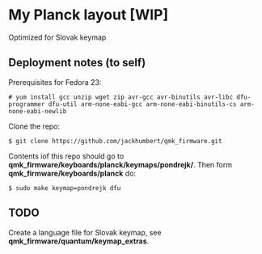 # My Planck layout [WIP]

Optimized for Slovak keymap

## Deployment notes (to self)

Prerequisites for Fedora 23:

```
# yum install gcc unzip wget zip avr-gcc avr-binutils avr-libc dfu-programmer dfu-util arm-none-eabi-gcc arm-none-eabi-binutils-cs arm-none-eabi-newlib
```

Clone the repo:

```
$ git clone https://github.com/jackhumbert/qmk_firmware.git
```

Contents iof this repo should go to **qmk_firmware/keyboards/planck/keymaps/pondrejk/**. Then form **qmk_firmware/keyboards/planck** do:

```
$ sudo make keymap=pondrejk dfu
```

## TODO

Create a language file for Slovak keymap, see **qmk_firmware/quantum/keymap_extras**.
